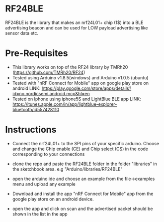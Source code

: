 # RF24BLE
RF24BLE is the library that makes an nrf24L01+ chip (1$) into a BLE advertising beacon and can be used for LOW payload
advertising like sensor data etc.

# Pre-Requisites
- This library works on top of the RF24 library by TMRh20 (https://github.com/TMRh20/RF24)
- Tested using Arduino v1.8.5(windows) and Arduino v1.0.5 (ubuntu)
- Tested with "nRF Connect for Mobile" app on google play store on android  LINK: https://play.google.com/store/apps/details?id=no.nordicsemi.android.mcp&hl=en
- Tested on Iphone using iphone5S and LightBlue BLE app LINK: https://itunes.apple.com/in/app/lightblue-explorer-bluetooth/id557428110

# Instructions
- Connect the nrf24L01+ to the SPI pins of your specific arduino.
Choose and change the Chip enable (CE) and Chip select (CS) in the code corresponding to your connections

- clone the repo and paste the RF24BLE folder in the folder "libraries" in the sketchbook area. e.g "Arduino/libraries/RF24BLE"


- open the arduino ide and choose an example from the file->examples menu and upload any example


- Download and install the app "nRF Connect for Mobile" app from the google play store on an android device.

- open the app and click on scan and the advertised packet should be shown in the list in the app


